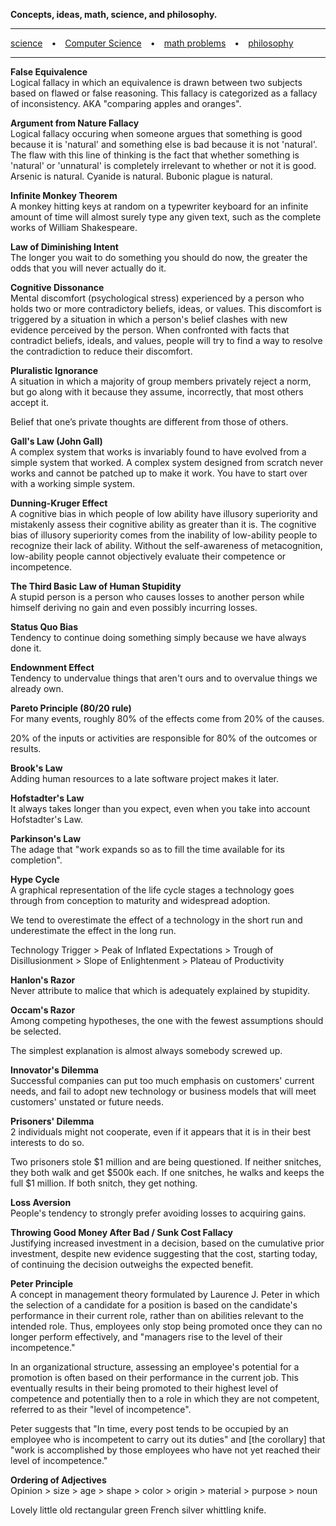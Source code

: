 **Concepts, ideas, math, science, and philosophy.**

*****
[science](/science.md) • [Computer Science](/cs.md) • [math problems](/math.md) • [philosophy](/philosophy.md)

*****

**False Equivalence**  
Logical fallacy in which an equivalence is drawn between two subjects based on flawed or false reasoning. This fallacy is categorized as a fallacy of inconsistency. AKA "comparing apples and oranges".


**Argument from Nature Fallacy**  
Logical fallacy occuring when someone argues that something is good because it is 'natural' and something else is bad because it is not 'natural'. The flaw with this line of thinking is the fact that whether something is 'natural' or 'unnatural' is completely irrelevant to whether or not it is good. Arsenic is natural. Cyanide is natural. Bubonic plague is natural.


**Infinite Monkey Theorem**  
A monkey hitting keys at random on a typewriter keyboard for an infinite amount of time will almost surely type any given text, such as the complete works of William Shakespeare.


**Law of Diminishing Intent**  
The longer you wait to do something you should do now, the greater the odds that you will never actually do it.


**Cognitive Dissonance**  
Mental discomfort (psychological stress) experienced by a person who holds two or more contradictory beliefs, ideas, or values. This discomfort is triggered by a situation in which a person's belief clashes with new evidence perceived by the person. When confronted with facts that contradict beliefs, ideals, and values, people will try to find a way to resolve the contradiction to reduce their discomfort.


**Pluralistic Ignorance**  
A situation in which a majority of group members privately reject a norm, but go along with it because they assume, incorrectly, that most others accept it.

Belief that one’s private thoughts are different from those of others.


**Gall's Law (John Gall)**  
A complex system that works is invariably found to have evolved from a simple system that worked. A complex system designed from scratch never works and cannot be patched up to make it work. You have to start over with a working simple system.


**Dunning-Kruger Effect**  
A cognitive bias in which people of low ability have illusory superiority and mistakenly assess their cognitive ability as greater than it is. The cognitive bias of illusory superiority comes from the inability of low-ability people to recognize their lack of ability. Without the self-awareness of metacognition, low-ability people cannot objectively evaluate their competence or incompetence.


**The Third Basic Law of Human Stupidity**  
A stupid person is a person who causes losses to another person while himself deriving no gain and even possibly incurring losses.


**Status Quo Bias**  
Tendency to continue doing something simply because we have always done it.


**Endownment Effect**  
Tendency to undervalue things that aren't ours and to overvalue things we already own.


**Pareto Principle (80/20 rule)**  
For many events, roughly 80% of the effects come from 20% of the causes.

20% of the inputs or activities are responsible for 80% of the outcomes or results.


**Brook's Law**  
Adding human resources to a late software project makes it later.


**Hofstadter's Law**  
It always takes longer than you expect, even when you take into account Hofstadter's Law.


**Parkinson's Law**  
The adage that "work expands so as to fill the time available for its completion".


**Hype Cycle**  
A graphical representation of the life cycle stages a technology goes through from conception to maturity and widespread adoption.  

We tend to overestimate the effect of a technology in the short run and underestimate the effect in the long run.  

Technology Trigger > Peak of Inflated Expectations > Trough of Disillusionment > Slope of Enlightenment > Plateau of Productivity


**Hanlon's Razor**  
Never attribute to malice that which is adequately explained by stupidity.


**Occam's Razor**  
Among competing hypotheses, the one with the fewest assumptions should be selected.  

The simplest explanation is almost always somebody screwed up.


**Innovator's Dilemma**  
Successful companies can put too much emphasis on customers' current needs, and fail to adopt new technology or business models that will meet customers' unstated or future needs.


**Prisoners' Dilemma**  
2 individuals might not cooperate, even if it appears that it is in their best interests to do so.  

Two prisoners stole $1 million and are being questioned. If neither snitches, they both walk and get $500k each. If one snitches, he walks and keeps the full $1 million. If both snitch, they get nothing.


**Loss Aversion**  
People's tendency to strongly prefer avoiding losses to acquiring gains.


**Throwing Good Money After Bad / Sunk Cost Fallacy**  
Justifying increased investment in a decision, based on the cumulative prior investment, despite new evidence suggesting that the cost, starting today, of continuing the decision outweighs the expected benefit.


**Peter Principle**  
A concept in management theory formulated by Laurence J. Peter in which the selection of a candidate for a position is based on the candidate's performance in their current role, rather than on abilities relevant to the intended role. Thus, employees only stop being promoted once they can no longer perform effectively, and "managers rise to the level of their incompetence."  

In an organizational structure, assessing an employee's potential for a promotion is often based on their performance in the current job. This eventually results in their being promoted to their highest level of competence and potentially then to a role in which they are not competent, referred to as their "level of incompetence".  

Peter suggests that "In time, every post tends to be occupied by an employee who is incompetent to carry out its duties" and [the corollary] that "work is accomplished by those employees who have not yet reached their level of incompetence."


**Ordering of Adjectives**  
Opinion > size > age > shape > color > origin > material > purpose > noun

Lovely little old rectangular green French silver whittling knife.
